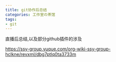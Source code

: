 ```yaml
---
title: git协作后总结
categories: 工作室の茶馆
tags:
- git
---
```


直播后总结,以及部分github插件的涉及

https://ssy-group.yuque.com/org-wiki-ssy-group-hclkne/revxml/dbg7ptlq0ta3733m





